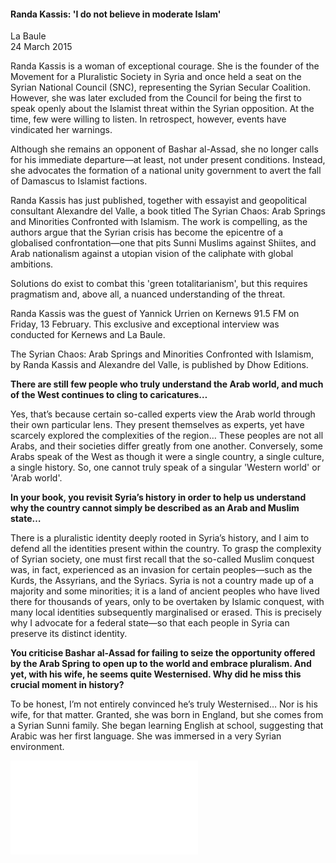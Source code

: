 <h4>Randa Kassis: 'I do not believe in moderate Islam'</h4>

La Baule  
24 March 2015  

Randa Kassis is a woman of exceptional courage. She is the founder of the Movement for a Pluralistic Society in Syria and once held a seat on the Syrian National Council (SNC), representing the Syrian Secular Coalition. However, she was later excluded from the Council for being the first to speak openly about the Islamist threat within the Syrian opposition. At the time, few were willing to listen. In retrospect, however, events have vindicated her warnings.

Although she remains an opponent of Bashar al-Assad, she no longer calls for his immediate departure—at least, not under present conditions. Instead, she advocates the formation of a national unity government to avert the fall of Damascus to Islamist factions.

Randa Kassis has just published, together with essayist and geopolitical consultant Alexandre del Valle, a book titled The Syrian Chaos: Arab Springs and Minorities Confronted with Islamism. The work is compelling, as the authors argue that the Syrian crisis has become the epicentre of a globalised confrontation—one that pits Sunni Muslims against Shiites, and Arab nationalism against a utopian vision of the caliphate with global ambitions.

Solutions do exist to combat this 'green totalitarianism', but this requires pragmatism and, above all, a nuanced understanding of the threat.

Randa Kassis was the guest of Yannick Urrien on Kernews 91.5 FM on Friday, 13 February. This exclusive and exceptional interview was conducted for Kernews and La Baule.

The Syrian Chaos: Arab Springs and Minorities Confronted with Islamism, by Randa Kassis and Alexandre del Valle, is published by Dhow Editions.

<b>There are still few people who truly understand the Arab world, and much of the West continues to cling to caricatures…</b>

Yes, that’s because certain so-called experts view the Arab world through their own particular lens. They present themselves as experts, yet have scarcely explored the complexities of the region… These peoples are not all Arabs, and their societies differ greatly from one another. Conversely, some Arabs speak of the West as though it were a single country, a single culture, a single history. So, one cannot truly speak of a singular 'Western world' or 'Arab world'.

<b>In your book, you revisit Syria’s history in order to help us understand why the country cannot simply be described as an Arab and Muslim state…</b>

There is a pluralistic identity deeply rooted in Syria’s history, and I aim to defend all the identities present within the country. To grasp the complexity of Syrian society, one must first recall that the so-called Muslim conquest was, in fact, experienced as an invasion for certain peoples—such as the Kurds, the Assyrians, and the Syriacs. Syria is not a country made up of a majority and some minorities; it is a land of ancient peoples who have lived there for thousands of years, only to be overtaken by Islamic conquest, with many local identities subsequently marginalised or erased. This is precisely why I advocate for a federal state—so that each people in Syria can preserve its distinct identity.

<b>You criticise Bashar al-Assad for failing to seize the opportunity offered by the Arab Spring to open up to the world and embrace pluralism. And yet, with his wife, he seems quite Westernised. Why did he miss this crucial moment in history?</b>

To be honest, I’m not entirely convinced he’s truly Westernised… Nor is his wife, for that matter. Granted, she was born in England, but she comes from a Syrian Sunni family. She began learning English at school, suggesting that Arabic was her first language. She was immersed in a very Syrian environment.

![](7.pdf)
<p></p>





